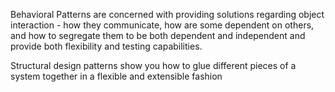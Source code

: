 Behavioral Patterns are concerned with providing solutions regarding object interaction - how they communicate, how are some dependent on others, and how to segregate them to be both dependent and independent and provide both flexibility and testing capabilities.

Structural design patterns show you how to glue different pieces of a system together in a flexible and extensible fashion

